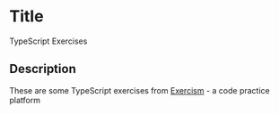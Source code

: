 # Title

TypeScript Exercises

## Description

These are some TypeScript exercises from  [Exercism](https://exercism.org) - a code practice platform
